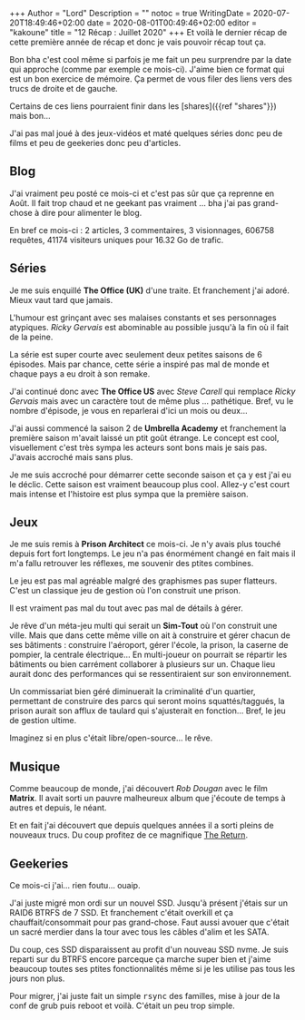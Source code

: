 +++
Author = "Lord"
Description = ""
notoc = true
WritingDate = 2020-07-20T18:49:46+02:00
date = 2020-08-01T00:49:46+02:00
editor = "kakoune"
title = "12 Récap : Juillet 2020"
+++
Et voilà le dernier récap de cette première année de récap et donc je vais pouvoir récap tout ça.

Bon bha c'est cool même si parfois je me fait un peu surprendre par la date qui approche (comme par exemple ce mois-ci).
J'aime bien ce format qui est un bon exercice de mémoire.
Ça permet de vous filer des liens vers des trucs de droite et de gauche.

Certains de ces liens pourraient finir dans les [shares]({{ref "shares"}}) mais bon…

J'ai pas mal joué à des jeux-vidéos et maté quelques séries donc peu de films et peu de geekeries donc peu d'articles.

## Blog
J'ai vraiment peu posté ce mois-ci et c'est pas sûr que ça reprenne en Août.
Il fait trop chaud et ne geekant pas vraiment … bha j'ai pas grand-chose à dire pour alimenter le blog.

En bref ce mois-ci : 2 articles, 3 commentaires, 3 visionnages, 606758 requêtes, 41174 visiteurs uniques pour 16.32 Go de trafic.

## Séries
Je me suis enquillé **The Office (UK)** d'une traite.
Et franchement j'ai adoré.
Mieux vaut tard que jamais.

L'humour est grinçant avec ses malaises constants et ses personnages atypiques.
*Ricky Gervais* est abominable au possible jusqu'à la fin où il fait de la peine.

La série est super courte avec seulement deux petites saisons de 6 épisodes.
Mais par chance, cette série a inspiré pas mal de monde et chaque pays a eu droit à son remake.

J'ai continué donc avec **The Office US** avec *Steve Carell* qui remplace *Ricky Gervais* mais avec un caractère tout de même plus … pathétique.
Bref, vu le nombre d'épisode, je vous en reparlerai d'ici un mois ou deux…

J'ai aussi commencé la saison 2 de **Umbrella Academy** et franchement la première saison m'avait laissé un ptit goût étrange.
Le concept est cool, visuellement c'est très sympa les acteurs sont bons mais je sais pas.
J'avais accroché mais sans plus.

Je me suis accroché pour démarrer cette seconde saison et ça y est j'ai eu le déclic.
Cette saison est vraiment beaucoup plus cool.
Allez-y c'est court mais intense et l'histoire est plus sympa que la première saison.

## Jeux
Je me suis remis à **Prison Architect** ce mois-ci.
Je n'y avais plus touché depuis fort fort longtemps.
Le jeu n'a pas énormément changé en fait mais il m'a fallu retrouver les réflexes, me souvenir des ptites combines.

Le jeu est pas mal agréable malgré des graphismes pas super flatteurs.
C'est un classique jeu de gestion où l'on construit une prison.

Il est vraiment pas mal du tout avec pas mal de détails à gérer.

Je rêve d'un méta-jeu multi qui serait un **Sim-Tout** où l'on construit une ville.
Mais que dans cette même ville on ait à construire et gérer chacun de ses bâtiments : construire l'aéroport, gérer l'école, la prison, la caserne de pompier, la centrale électrique…
En multi-joueur on pourrait se répartir les bâtiments ou bien carrément collaborer à plusieurs sur un.
Chaque lieu aurait donc des performances qui se ressentiraient sur son environnement.

Un commissariat bien géré diminuerait la criminalité d'un quartier, permettant de construire des parcs qui seront moins squattés/taggués, la prison aurait son afflux de taulard qui s'ajusterait en fonction…
Bref, le jeu de gestion ultime.

Imaginez si en plus c'était libre/open-source… le rêve.

## Musique
Comme beaucoup de monde, j'ai découvert *Rob Dougan* avec le film **Matrix**.
Il avait sorti un pauvre malheureux album que j'écoute de temps à autres et depuis, le néant.

Et en fait j'ai découvert que depuis quelques années il a sorti pleins de nouveaux trucs.
Du coup profitez de ce magnifique [The Return](https://invidio.us/watch?v=jG0kCHhriNU).

## Geekeries
Ce mois-ci j'ai… rien foutu… ouaip.

J'ai juste migré mon ordi sur un nouvel SSD.
Jusqu'à présent j'étais sur un RAID6 BTRFS de 7 SSD.
Et franchement c'était overkill et ça chauffait/consommait pour pas grand-chose.
Faut aussi avouer que c'était un sacré merdier dans la tour avec tous les câbles d'alim et les SATA.

Du coup, ces SSD disparaissent au profit d'un nouveau SSD nvme.
Je suis reparti sur du BTRFS encore parceque ça marche super bien et j'aime beaucoup toutes ses ptites fonctionnalités même si je les utilise pas tous les jours non plus.

Pour migrer, j'ai juste fait un simple <kbd>rsync</kbd> des familles, mise à jour de la conf de grub puis reboot et voilà.
C'était un peu trop simple.

